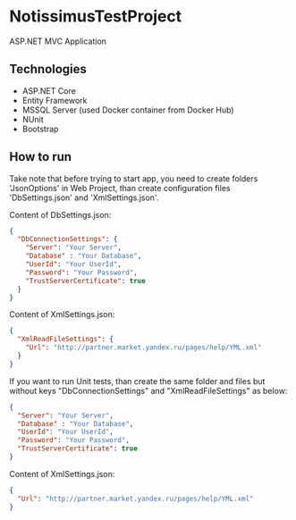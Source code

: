 # NotissimusTestProject
ASP.NET MVC Application

## Technologies
- ASP.NET Core
- Entity Framework
- MSSQL Server (used Docker container from Docker Hub)
- NUnit
- Bootstrap

## How to run 
Take note that before trying to start app, you need to create folders 'JsonOptions' in Web Project, than
create configuration files 'DbSettings.json' and 'XmlSettings.json'. 

Content of DbSettings.json:
```json
{
  "DbConnectionSettings": {
    "Server": "Your Server",
    "Database" : "Your Database",
    "UserId": "Your UserId",
    "Password": "Your Password",
    "TrustServerCertificate": true
  }
}
```

Content of XmlSettings.json:
```json
{
  "XmlReadFileSettings": {
    "Url": "http://partner.market.yandex.ru/pages/help/YML.xml"
  }
}
```

If you want to run Unit tests, than create the same folder and files but without keys "DbConnectionSettings" and "XmlReadFileSettings" as below:
```json
{
  "Server": "Your Server",
  "Database" : "Your Database",
  "UserId": "Your UserId",
  "Password": "Your Password",
  "TrustServerCertificate": true
}
```

Content of XmlSettings.json:
```json
{
  "Url": "http://partner.market.yandex.ru/pages/help/YML.xml"
}
```
